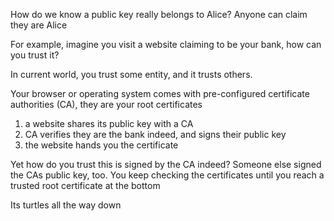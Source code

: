 ---
---

How do we know a public key really belongs to Alice? Anyone can claim they are Alice

For example, imagine you visit a website claiming to be your bank, how can you trust it?

In current world, you trust some entity, and it trusts others. 

Your browser or operating system comes with pre-configured certificate authorities (CA), they are your root certificates
1. a website shares its public key with a CA 
2. CA verifies they are the bank indeed, and signs their public key 
3. the website hands you the certificate 

Yet how do you trust this is signed by the CA indeed? Someone else signed the CAs public key, too. You keep checking the certificates until you reach a trusted root certificate at the bottom 

Its turtles all the way down 

